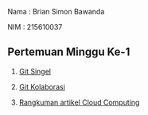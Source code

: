 Nama : Brian Simon Bawanda

NIM  : 215610037


## Pertemuan Minggu Ke-1

1. [Git Singel ](git-singel.md)

2. [Git Kolaborasi ](git-kolaborasi.md)

3. [Rangkuman artikel Cloud Computing](rangkuman-cloud-computing.md)

